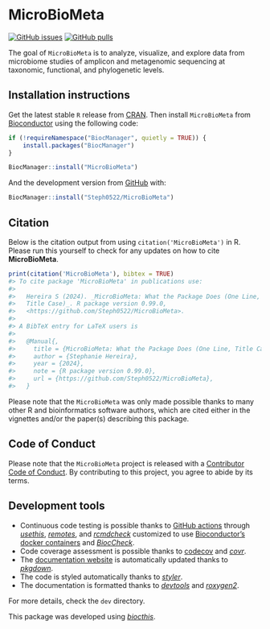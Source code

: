
<!-- README.md is generated from README.Rmd. Please edit that file -->

# MicroBioMeta

<!-- badges: start -->

[![GitHub
issues](https://img.shields.io/github/issues/Steph0522/MicroBioMeta)](https://github.com/Steph0522/MicroBioMeta/issues)
[![GitHub
pulls](https://img.shields.io/github/issues-pr/Steph0522/MicroBioMeta)](https://github.com/Steph0522/MicroBioMeta/pulls)
<!-- badges: end -->

The goal of `MicroBioMeta` is to analyze, visualize, and explore data from microbiome studies of amplicon and metagenomic sequencing at taxonomic, functional, and phylogenetic levels.

## Installation instructions

Get the latest stable `R` release from
[CRAN](http://cran.r-project.org/). Then install `MicroBioMeta` from
[Bioconductor](http://bioconductor.org/) using the following code:

``` r
if (!requireNamespace("BiocManager", quietly = TRUE)) {
    install.packages("BiocManager")
}

BiocManager::install("MicroBioMeta")
```

And the development version from
[GitHub](https://github.com/Steph0522/MicroBioMeta) with:

``` r
BiocManager::install("Steph0522/MicroBioMeta")
```


## Citation

Below is the citation output from using `citation('MicroBioMeta')` in R.
Please run this yourself to check for any updates on how to cite
**MicroBioMeta**.

``` r
print(citation('MicroBioMeta'), bibtex = TRUE)
#> To cite package 'MicroBioMeta' in publications use:
#> 
#>   Hereira S (2024). _MicroBioMeta: What the Package Does (One Line,
#>   Title Case)_. R package version 0.99.0,
#>   <https://github.com/Steph0522/MicroBioMeta>.
#> 
#> A BibTeX entry for LaTeX users is
#> 
#>   @Manual{,
#>     title = {MicroBioMeta: What the Package Does (One Line, Title Case)},
#>     author = {Stephanie Hereira},
#>     year = {2024},
#>     note = {R package version 0.99.0},
#>     url = {https://github.com/Steph0522/MicroBioMeta},
#>   }
```

Please note that the `MicroBioMeta` was only made possible thanks to
many other R and bioinformatics software authors, which are cited either
in the vignettes and/or the paper(s) describing this package.

## Code of Conduct

Please note that the `MicroBioMeta` project is released with a
[Contributor Code of
Conduct](http://bioconductor.org/about/code-of-conduct/). By
contributing to this project, you agree to abide by its terms.

## Development tools

- Continuous code testing is possible thanks to [GitHub
  actions](https://www.tidyverse.org/blog/2020/04/usethis-1-6-0/)
  through *[usethis](https://CRAN.R-project.org/package=usethis)*,
  *[remotes](https://CRAN.R-project.org/package=remotes)*, and
  *[rcmdcheck](https://CRAN.R-project.org/package=rcmdcheck)* customized
  to use [Bioconductor’s docker
  containers](https://www.bioconductor.org/help/docker/) and
  *[BiocCheck](https://bioconductor.org/packages/3.17/BiocCheck)*.
- Code coverage assessment is possible thanks to
  [codecov](https://codecov.io/gh) and
  *[covr](https://CRAN.R-project.org/package=covr)*.
- The [documentation website](http://Steph0522.github.io/MicroBioMeta)
  is automatically updated thanks to
  *[pkgdown](https://CRAN.R-project.org/package=pkgdown)*.
- The code is styled automatically thanks to
  *[styler](https://CRAN.R-project.org/package=styler)*.
- The documentation is formatted thanks to
  *[devtools](https://CRAN.R-project.org/package=devtools)* and
  *[roxygen2](https://CRAN.R-project.org/package=roxygen2)*.

For more details, check the `dev` directory.

This package was developed using
*[biocthis](https://bioconductor.org/packages/3.17/biocthis)*.
